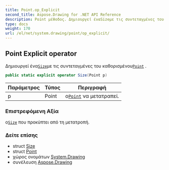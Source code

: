 ```yaml
---
title: Point.op_Explicit
second_title: Aspose.Drawing for .NET API Reference
description: Point μέθοδος. Δημιουργεί έναSizeμε τις συντεταγμένες του καθορισμένουPoint .
type: docs
weight: 170
url: /el/net/system.drawing/point/op_explicit/
---
```

## Point Explicit operator

Δημιουργεί ένα[`Size`](../../size/)με τις συντεταγμένες του καθορισμένου[`Point`](../) .

```csharp
public static explicit operator Size(Point p)
```

| Παράμετρος | Τύπος | Περιγραφή |
| --- | --- | --- |
| p | Point | ο[`Point`](../) να μετατραπεί. |

### Επιστρεφόμενη Αξία

ο[`Size`](../../size/) που προκύπτει από τη μετατροπή.

### Δείτε επίσης

* struct [Size](../../size/)
* struct [Point](../)
* χώρος ονομάτων [System.Drawing](../../point/)
* συνέλευση [Aspose.Drawing](../../../)



